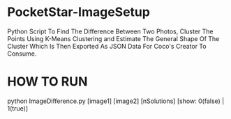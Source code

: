 # PocketStar-ImageSetup
Python Script To Find The Difference Between Two Photos, Cluster The Points Using K-Means Clustering and Estimate The General Shape Of The Cluster Which Is Then Exported As JSON Data For Coco's Creator To Consume.

# HOW TO RUN
python ImageDifference.py [image1] [image2] [nSolutions] [show: 0(false) | 1(true)]
